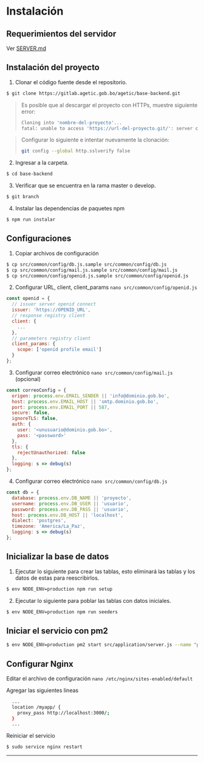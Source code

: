 # Instalación

## Requerimientos del servidor

Ver [SERVER.md](SERVER.md)

## Instalación del proyecto

1. Clonar el código fuente desde el repositorio.

```sh
$ git clone https://gitlab.agetic.gob.bo/agetic/base-backend.git
```

> Es posible que al descargar el proyecto con HTTPs, muestre siguiente error:
> ```sh
> Cloning into 'nombre-del-proyecto'...
> fatal: unable to access 'https://url-del-proyecto.git/': server certificate verification >failed. CAfile: /etc/ssl/certs/ca-certificates.crt CRLfile: none
> ```


> Configurar lo siguiente e intentar nuevamente la clonación:
> ```sh
> git config --global http.sslverify false
> ```

2. Ingresar a la carpeta.

```sh
$ cd base-backend
```

3. Verificar que se encuentra en la rama master o develop.

```sh
$ git branch
```

4. Instalar las dependencias de paquetes npm

```sh
$ npm run instalar
```

## Configuraciones

1. Copiar archivos de configuración

```sh
$ cp src/common/config/db.js.sample src/common/config/db.js
$ cp src/common/config/mail.js.sample src/common/config/mail.js
$ cp src/common/config/openid.js.sample src/common/config/openid.js
```

2. Configurar URL, client, client_params `nano src/common/config/openid.js`

```js
const openid = {
  // issuer server openid connect
  issuer: 'https://OPENID_URL',
  // response registry client
  client: {
    ...
  },
  // parameters registry client
  client_params: {
    scope: ['openid profile email']
  }
};
```

3. Configurar correo electrónico `nano src/common/config/mail.js` (opcional)

```js
const correoConfig = {
  origen: process.env.EMAIL_SENDER || 'info@dominio.gob.bo',
  host: process.env.EMAIL_HOST || 'smtp.dominio.gob.bo',
  port: process.env.EMAIL_PORT || 587,
  secure: false,
  ignoreTLS: false,
  auth: {
    user: '<unusuario@dominio.gob.bo>',
    pass: '<password>'
  },
  tls: {
    rejectUnauthorized: false
  },
  logging: s => debug(s)
};
```

4. Configurar correo electrónico `nano src/common/config/db.js`

```js
const db = {
  database: process.env.DB_NAME || 'proyecto',
  username: process.env.DB_USER || 'usuario',
  password: process.env.DB_PASS || 'usuario',
  host: process.env.DB_HOST || 'localhost',
  dialect: 'postgres',
  timezone: 'America/La_Paz',
  logging: s => debug(s)
};
```

## Inicializar la base de datos

1. Ejecutar lo siguiente para crear las tablas, esto eliminará las tablas y los datos de estas para reescribirlos.

```sh
$ env NODE_ENV=production npm run setup
```

2. Ejecutar lo siguiente para poblar las tablas con datos iniciales.

```sh
$ env NODE_ENV=production npm run seeders
```

## Iniciar el servicio con pm2

```sh
$ env NODE_ENV=production pm2 start src/application/server.js --name "proyecto-api"
```

## Configurar Nginx

Editar el archivo de configuración `nano /etc/nginx/sites-enabled/default`

Agregar las siguientes lineas

```sh
  ...
  location /myapp/ {
    proxy_pass http://localhost:3000/;
  }
  ...
```

Reiniciar el servicio

```sh
$ sudo service nginx restart
```

---
